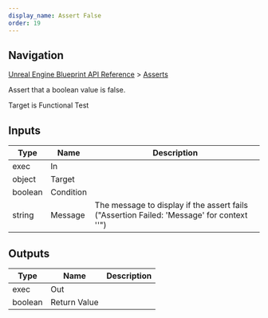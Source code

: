 ```yaml
---
display_name: Assert False
order: 19
---
```

## Navigation

[Unreal Engine Blueprint API Reference](https://dev.epicgames.com/documentation/en-us/unreal-engine/BlueprintAPI) > [Asserts](https://dev.epicgames.com/documentation/en-us/unreal-engine/BlueprintAPI/Asserts)

Assert that a boolean value is false.

Target is Functional Test

## Inputs

| Type | Name | Description |
| --- | --- | --- |
| exec | In |  |
| object | Target |  |
| boolean | Condition |  |
| string | Message | The message to display if the assert fails ("Assertion Failed: 'Message' for context ''") |

## Outputs

| Type | Name | Description |
| --- | --- | --- |
| exec | Out |  |
| boolean | Return Value |  |
